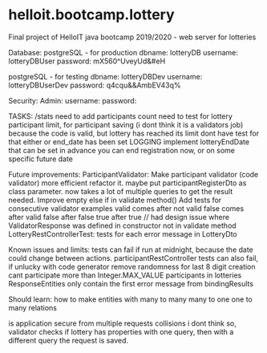 # helloit.bootcamp.lottery
Final project of HelloIT java bootcamp 2019/2020 - web server for lotteries


Database:
postgreSQL - for production
    dbname:         lotteryDB
    username:       lotteryDBUser
    password:       mX560^UveyUd&#eH

postgreSQL - for testing
    dbname:         lotteryDBDev
    username:       lotteryDBUserDev
    password:       q4cqu&&AmbEV43q%

    

Security:
    Admin:
        username:
        password:
        
TASKS:
    /stats need to add participants count
    need to test for lottery participant limit, for participant saving (i dont think it is a validators job)
        because the code is valid, but lottery has reached its limit
            dont have test for that either
        or end_date has been set
    LOGGING
    implement lotteryEndDate that can be set in advance
        you can end registration now,
        or on some specific future date 

Future improvements:
    ParticipantValidator:
        Make participant validator (code validator) more efficient
            refactor it. maybe put participantRegisterDto as class parameter.
            now takes a lot of multiple queries to get the result needed.
        Improve empty else if in validate method()
        Add tests for consecutive validator examples
            valid comes after not valid
            false comes after valid
            false after false
            true after true
                // had design issue where ValidatorResponse was defined in constructor not in validate method     
    LotteryRestControllerTest:
        tests for each error message in LotteryDto

Known issues and limits:
    tests can fail if run at midnight, because the date could change between actions.
    participantRestController tests can also fail, if unlucky with code generator
        remove randomness for last 8 digit creation
    cant participate more than Integer.MAX_VALUE participants in lotteries
    ResponseEntities only contain the first error message from bindingResults

Should learn:
    how to make entities with many to many many to one one to many relations
    
is application secure from multiple requests collisions
    i dont think so,
    validator checks if lottery has properties with one query, then with a different query the request is saved.